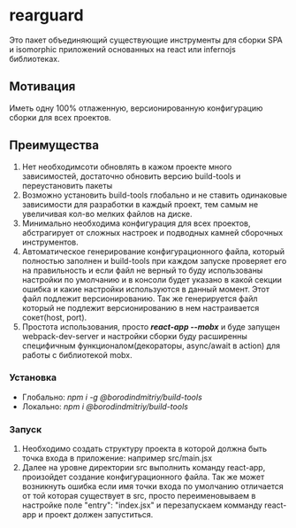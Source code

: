 # rearguard
Это пакет объединяющий существующие инструменты для сборки SPA и isomorphic приложений основанных на react или infernojs
библиотеках. 

## Мотивация 
Иметь одну 100% отлаженную, версионированную конфигурацию сборки для всех проектов. 

## Преимущества 
1. Нет необходимсоти обновлять в кажом проекте много зависимостей, достаточно обновить версию build-tools и 
переустановить пакеты
2. Возможно установить build-tools глобально и не ставить одинаковые зависимости для разработки в каждый проект, тем 
самым не увеличивая кол-во мелких файлов на диске.
3. Минимально необходима конфигурация для всех проектов, абстрагирует от сложных настроек и подводных камней 
сборочных инструментов.
4. Автоматическое генерирование конфигурационного файла, который полностью заполнен и build-tools при каждом
запуске проверяет его на правильность и если файл не верный то буду использованы настройки по умолчанию и в консоли 
будет указано в какой секции ошибка и какие настройки используются в данный момент. Этот файл подлежит версионированию.
Так же генерируется файл который не подлежит версионированию в нем настраивается сокет(host, port).
5. Простота использования, просто _**react-app --mobx**_ и буде запущен webpack-dev-server и настройки сборки буду
расширенны специфичным функционалом(декораторы, async/await в action) для работы с библиотекой mobx.

### Установка
- Глобально: _npm i -g @borodindmitriy/build-tools_
- Локально: _npm i @borodindmitriy/build-tools_

### Запуск

1. Необходимо создать структуру проекта в которой должна быть точка входа в приложение: например src/main.jsx
2. Далее на уровне директории src выполнить команду react-app, произойдет создание конфигурационного файла. 
Так же может возникнуть ошибка если имя точки входа по умолчанию отличается от той которая существует в src, просто 
переименовываем в настройке поле "entry": "index.jsx" и перезапускаем комманду react-app и проект должен запуститься.

